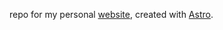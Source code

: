 repo for my personal [website](https://www.pyarya.github.io), created with [Astro](https://www.astro.build).